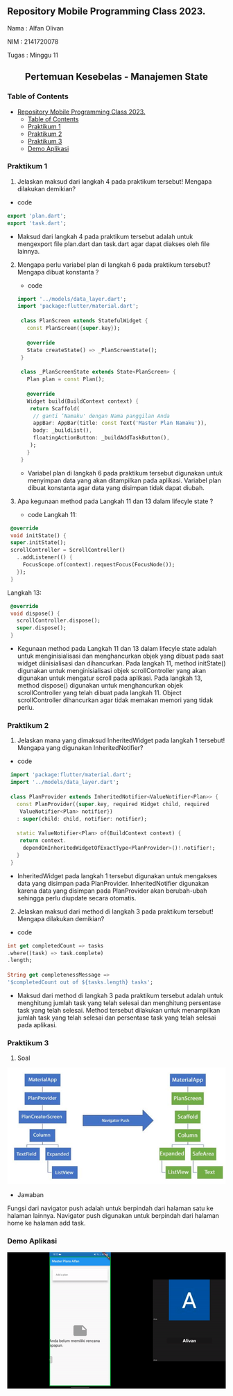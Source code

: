 ## Repository Mobile Programming Class 2023.

Nama : Alfan Olivan

NIM : 2141720078

Tugas : Minggu 11

<div align="center">
  <h2>
  Pertemuan Kesebelas - Manajemen State
  </h2>
</div>

### Table of Contents

- [Repository Mobile Programming Class 2023.](#repository-mobile-programming-class-2023)
  - [Table of Contents](#table-of-contents)
  - [Praktikum 1](#praktikum-1)
  - [Praktikum 2](#praktikum-2)
  - [Praktikum 3](#praktikum-3)
  - [Demo Aplikasi](#demo-aplikasi)

### Praktikum 1

1. Jelaskan maksud dari langkah 4 pada praktikum tersebut! Mengapa dilakukan demikian?

- code

```dart
export 'plan.dart';
export 'task.dart';
```

- Maksud dari langkah 4 pada praktikum tersebut adalah untuk mengexport file plan.dart dan task.dart agar dapat diakses oleh file lainnya.

2. Mengapa perlu variabel plan di langkah 6 pada praktikum tersebut? Mengapa dibuat konstanta ?

   - code

   ```dart
   import '../models/data_layer.dart';
   import 'package:flutter/material.dart';

    class PlanScreen extends StatefulWidget {
      const PlanScreen({super.key});

      @override
      State createState() => _PlanScreenState();
    }

    class _PlanScreenState extends State<PlanScreen> {
      Plan plan = const Plan();

      @override
      Widget build(BuildContext context) {
       return Scaffold(
        // ganti ‘Namaku' dengan Nama panggilan Anda
        appBar: AppBar(title: const Text('Master Plan Namaku')),
        body: _buildList(),
        floatingActionButton: _buildAddTaskButton(),
       );
      }
    }
   ```

   - Variabel plan di langkah 6 pada praktikum tersebut digunakan untuk menyimpan data yang akan ditampilkan pada aplikasi. Variabel plan dibuat konstanta agar data yang disimpan tidak dapat diubah.

3. Apa kegunaan method pada Langkah 11 dan 13 dalam lifecyle state ?
   - code
     Langkah 11:

```dart
 @override
 void initState() {
 super.initState();
 scrollController = ScrollController()
   ..addListener(() {
     FocusScope.of(context).requestFocus(FocusNode());
   });
 }
```

Langkah 13:

```dart
 @override
 void dispose() {
   scrollController.dispose();
   super.dispose();
 }
```

- Kegunaan method pada Langkah 11 dan 13 dalam lifecyle state adalah untuk menginisialisasi dan menghancurkan objek yang dibuat pada saat widget diinisialisasi dan dihancurkan. Pada langkah 11, method initState() digunakan untuk menginisialisasi objek scrollController yang akan digunakan untuk mengatur scroll pada aplikasi. Pada langkah 13, method dispose() digunakan untuk menghancurkan objek scrollController yang telah dibuat pada langkah 11. Object scrollController dihancurkan agar tidak memakan memori yang tidak perlu.

### Praktikum 2

1. Jelaskan mana yang dimaksud InheritedWidget pada langkah 1 tersebut! Mengapa yang digunakan InheritedNotifier?

- code

```dart
 import 'package:flutter/material.dart';
 import '../models/data_layer.dart';

 class PlanProvider extends InheritedNotifier<ValueNotifier<Plan>> {
   const PlanProvider({super.key, required Widget child, required
    ValueNotifier<Plan> notifier})
   : super(child: child, notifier: notifier);

   static ValueNotifier<Plan> of(BuildContext context) {
    return context.
     dependOnInheritedWidgetOfExactType<PlanProvider>()!.notifier!;
   }
 }
```

- InheritedWidget pada langkah 1 tersebut digunakan untuk mengakses data yang disimpan pada PlanProvider. InheritedNotifier digunakan karena data yang disimpan pada PlanProvider akan berubah-ubah sehingga perlu diupdate secara otomatis.

2. Jelaskan maksud dari method di langkah 3 pada praktikum tersebut! Mengapa dilakukan demikian?

- code

```dart
int get completedCount => tasks
.where((task) => task.complete)
.length;

String get completenessMessage =>
'$completedCount out of ${tasks.length} tasks';
```

- Maksud dari method di langkah 3 pada praktikum tersebut adalah untuk menghitung jumlah task yang telah selesai dan menghitung persentase task yang telah selesai. Method tersebut dilakukan untuk menampilkan jumlah task yang telah selesai dan persentase task yang telah selesai pada aplikasi.

### Praktikum 3

1. Soal

![soal](/week-11/docs/soal-3.png)

- Jawaban

Fungsi dari navigator push adalah untuk berpindah dari halaman satu ke halaman lainnya. Navigator push digunakan untuk berpindah dari halaman home ke halaman add task.

### Demo Aplikasi

![demo](/week-11/docs/mobile-1.gif)
